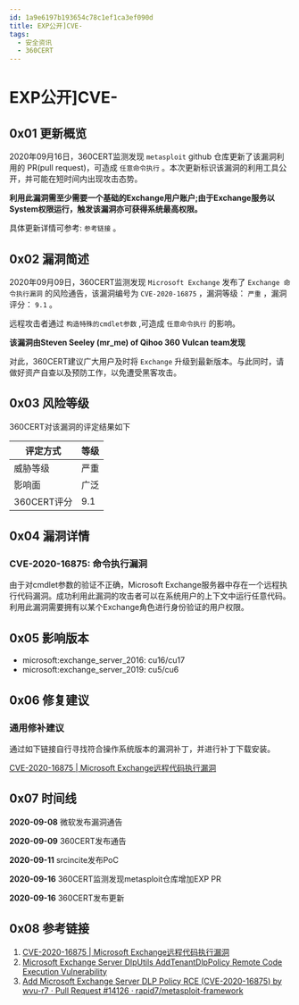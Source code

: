 ```yaml
---
id: 1a9e6197b193654c78c1ef1ca3ef090d
title: EXP公开]CVE-
tags: 
  - 安全资讯
  - 360CERT
---
```


# EXP公开]CVE-

0x01 更新概览
---------


2020年09月16日，360CERT监测发现 `metasploit` github 仓库更新了该漏洞利用的 PR(pull request)，可造成 `任意命令执行` 。本次更新标识该漏洞的利用工具公开，并可能在短时间内出现攻击态势。


 **利用此漏洞需至少需要一个基础的Exchange用户账户;由于Exchange服务以System权限运行，触发该漏洞亦可获得系统最高权限。** 


具体更新详情可参考: `参考链接` 。


0x02 漏洞简述
---------


2020年09月09日，360CERT监测发现 `Microsoft Exchange` 发布了 `Exchange 命令执行漏洞` 的风险通告，该漏洞编号为 `CVE-2020-16875` ，漏洞等级： `严重` ，漏洞评分： `9.1` 。


远程攻击者通过 `构造特殊的cmdlet参数` ,可造成 `任意命令执行` 的影响。


 **该漏洞由Steven Seeley (mr\_me) of Qihoo 360 Vulcan team发现** 


对此，360CERT建议广大用户及时将 `Exchange` 升级到最新版本。与此同时，请做好资产自查以及预防工作，以免遭受黑客攻击。


0x03 风险等级
---------


360CERT对该漏洞的评定结果如下




| 评定方式 | 等级 |
| --- | --- |
| 威胁等级 | 严重 |
| 影响面 | 广泛 |
| 360CERT评分 | 9.1 |


0x04 漏洞详情
---------


### CVE-2020-16875: 命令执行漏洞


由于对cmdlet参数的验证不正确，Microsoft Exchange服务器中存在一个远程执行代码漏洞。成功利用此漏洞的攻击者可以在系统用户的上下文中运行任意代码。利用此漏洞需要拥有以某个Exchange角色进行身份验证的用户权限。


0x05 影响版本
---------


* microsoft:exchange\_server\_2016: cu16/cu17
* microsoft:exchange\_server\_2019: cu5/cu6


0x06 修复建议
---------


### 通用修补建议


通过如下链接自行寻找符合操作系统版本的漏洞补丁，并进行补丁下载安装。


[CVE-2020-16875 | Microsoft Exchange远程代码执行漏洞](https://portal.msrc.microsoft.com/en-US/security-guidance/advisory/CVE-2020-16875)


0x07 时间线
--------


**2020-09-08** 微软发布漏洞通告


**2020-09-09** 360CERT发布通告


**2020-09-11** srcincite发布PoC


**2020-09-16** 360CERT监测发现metasploit仓库增加EXP PR


**2020-09-16** 360CERT发布更新


0x08 参考链接
---------


1. [CVE-2020-16875 | Microsoft Exchange远程代码执行漏洞](https://portal.msrc.microsoft.com/en-US/security-guidance/advisory/CVE-2020-16875)
2. [Microsoft Exchange Server DlpUtils AddTenantDlpPolicy Remote Code Execution Vulnerability](https://srcincite.io/pocs/cve-2020-16875.py.txt)
3. [Add Microsoft Exchange Server DLP Policy RCE (CVE-2020-16875) by wvu-r7 · Pull Request #14126 · rapid7/metasploit-framework](https://github.com/rapid7/metasploit-framework/pull/14126/)


